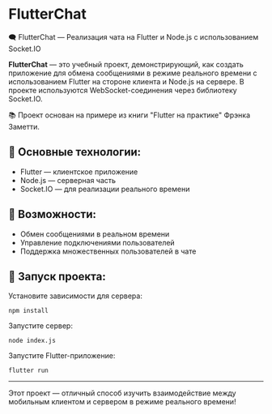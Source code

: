 
# FlutterChat

🗨️ FlutterChat — Реализация чата на Flutter и Node.js с использованием Socket.IO

**FlutterChat** — это учебный проект, демонстрирующий, как создать приложение для обмена сообщениями в режиме реального времени с использованием Flutter на стороне клиента и Node.js на сервере. В проекте используются WebSocket-соединения через библиотеку Socket.IO.

📚 Проект основан на примере из книги "Flutter на практике" Фрэнка Заметти.

🔧 Основные технологии:
---
- Flutter — клиентское приложение
- Node.js — серверная часть
- Socket.IO — для реализации реального времени

🚀 Возможности:
---
- Обмен сообщениями в реальном времени
- Управление подключениями пользователей
- Поддержка множественных пользователей в чате

📁 Запуск проекта:
---
Установите зависимости для сервера:

`npm install`

Запустите сервер:

`node index.js`

Запустите Flutter-приложение:

`flutter run`

---

Этот проект — отличный способ изучить взаимодействие между мобильным клиентом и сервером в режиме реального времени!
